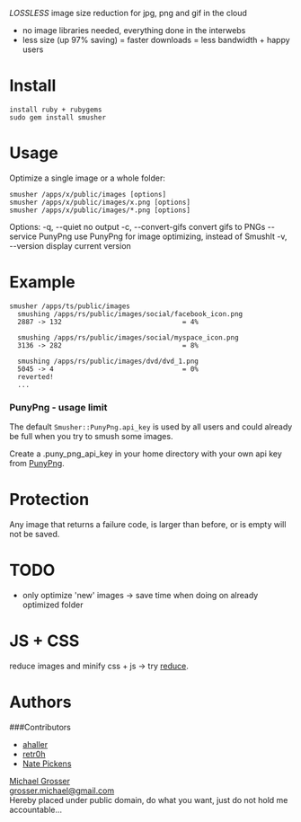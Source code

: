 *LOSSLESS* image size reduction for jpg, png and gif in the cloud

 - no image libraries needed, everything done in the interwebs
 - less size (up 97% saving) = faster downloads = less bandwidth + happy users 

Install
=======
    install ruby + rubygems
    sudo gem install smusher

Usage
=====
Optimize a single image or a whole folder:

    smusher /apps/x/public/images [options]
    smusher /apps/x/public/images/x.png [options]
    smusher /apps/x/public/images/*.png [options]

Options:
    -q, --quiet                      no output
    -c, --convert-gifs               convert gifs to PNGs
    --service PunyPng                use PunyPng for image optimizing, instead of SmushIt
    -v, --version                    display current version

Example
======
    smusher /apps/ts/public/images
      smushing /apps/rs/public/images/social/facebook_icon.png
      2887 -> 132                              = 4%

      smushing /apps/rs/public/images/social/myspace_icon.png
      3136 -> 282                              = 8%

      smushing /apps/rs/public/images/dvd/dvd_1.png
      5045 -> 4                                = 0%
      reverted!
      ...

### PunyPng - usage limit
The default `Smusher::PunyPng.api_key` is used by all users and
could already be full when you try to smush some images.

Create a .puny_png_api_key in your home directory with your own
api key from [PunyPng](http://www.gracepointafterfive.com/punypng).

Protection
==========
Any image that returns a failure code, is larger than before,
or is empty will not be saved.

TODO
====
 - only optimize 'new' images -> save time when doing on already optimized folder

JS + CSS
============
reduce images and minify css + js -> try [reduce](http://github.com/grosser/reduce).

Authors
======
###Contributors
 - [ahaller](http://ahax.de/)
 - [retr0h](http://geminstallthat.wordpress.com/)
 - [Nate Pickens](http://github.com/npickens)

[Michael Grosser](http://pragmatig.wordpress.com)  
grosser.michael@gmail.com  
Hereby placed under public domain, do what you want, just do not hold me accountable...
